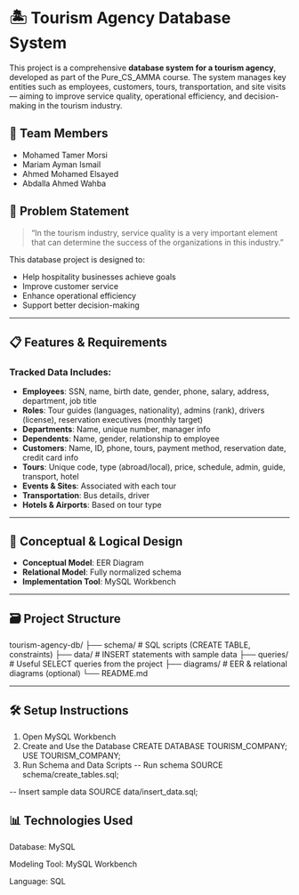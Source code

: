 # 🏝️ Tourism Agency Database System

This project is a comprehensive **database system for a tourism agency**, developed as part of the Pure_CS_AMMA course. The system manages key entities such as employees, customers, tours, transportation, and site visits — aiming to improve service quality, operational efficiency, and decision-making in the tourism industry.

## 👥 Team Members

- Mohamed Tamer Morsi  
- Mariam Ayman Ismail  
- Ahmed Mohamed Elsayed  
- Abdalla Ahmed Wahba

## 📌 Problem Statement

> “In the tourism industry, service quality is a very important element that can determine the success of the organizations in this industry.”

This database project is designed to:
- Help hospitality businesses achieve goals
- Improve customer service
- Enhance operational efficiency
- Support better decision-making

---

## 📋 Features & Requirements

### Tracked Data Includes:
- **Employees**: SSN, name, birth date, gender, phone, salary, address, department, job title
- **Roles**: Tour guides (languages, nationality), admins (rank), drivers (license), reservation executives (monthly target)
- **Departments**: Name, unique number, manager info
- **Dependents**: Name, gender, relationship to employee
- **Customers**: Name, ID, phone, tours, payment method, reservation date, credit card info
- **Tours**: Unique code, type (abroad/local), price, schedule, admin, guide, transport, hotel
- **Events & Sites**: Associated with each tour
- **Transportation**: Bus details, driver
- **Hotels & Airports**: Based on tour type

---

## 🧠 Conceptual & Logical Design

- **Conceptual Model**: EER Diagram
- **Relational Model**: Fully normalized schema
- **Implementation Tool**: MySQL Workbench

---

## 🗃️ Project Structure

tourism-agency-db/
├── schema/ # SQL scripts (CREATE TABLE, constraints)
├── data/ # INSERT statements with sample data
├── queries/ # Useful SELECT queries from the project
├── diagrams/ # EER & relational diagrams (optional)
└── README.md


---

## 🛠️ Setup Instructions

1. Open MySQL Workbench
2. Create and Use the Database
  CREATE DATABASE TOURISM_COMPANY;
  USE TOURISM_COMPANY;
3. Run Schema and Data Scripts
   -- Run schema
SOURCE schema/create_tables.sql;

-- Insert sample data
SOURCE data/insert_data.sql;

## 📊 Technologies Used
Database: MySQL

Modeling Tool: MySQL Workbench

Language: SQL
